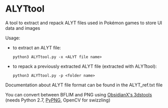 # ALYTtool
A tool to extract and repack ALYT files used in Pokémon games to store UI data and images

Usage:

*	to extract an ALYT file:

		python3 ALYTtool.py -x <ALYT file name>

*	to repack a previously extracted ALYT file (extracted with ALYTtool):
		
		python3 ALYTtool.py -p <folder name>

Documentation about ALYT file format can be found in the ALYT_ref.txt file

You can convert between BFLIM and PNG using [ObsidianX's 3dstools](www.github.com/ObsidianX/3dstools) (needs Python 2.7, [PyPNG](https://pypi.python.org/pypi/pypng/0.0.18), OpenCV for swizzling)
